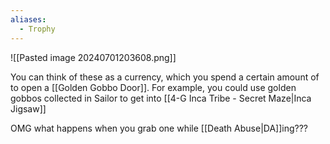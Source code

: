 ```yaml
---
aliases:
  - Trophy
---
```

![[Pasted image 20240701203608.png]]

You can think of these as a currency, which you spend a certain amount of to open a [[Golden Gobbo Door]]. For example, you could use golden gobbos collected in Sailor to get into [[4-G Inca Tribe - Secret Maze|Inca Jigsaw]]

OMG what happens when you grab one while [[Death Abuse|DA]]ing???